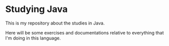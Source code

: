 # Studying Java
This is my repository about the studies in Java.

Here will be some exercises and documentations relative to everything that I'm doing in this language.

